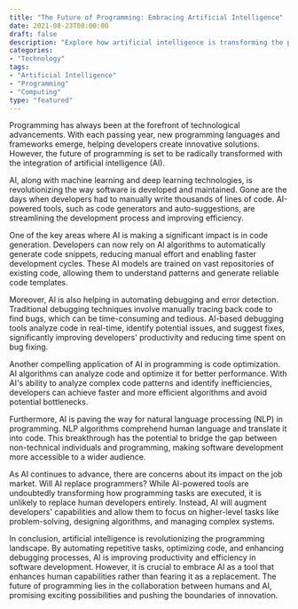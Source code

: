```yaml
--- 
title: "The Future of Programming: Embracing Artificial Intelligence" 
date: 2021-08-23T08:00:00 
draft: false 
description: "Explore how artificial intelligence is transforming the programming landscape and its potential impact on the future." 
categories: 
- "Technology" 
tags: 
- "Artificial Intelligence" 
- "Programming" 
- "Computing" 
type: "featured" 
--- 
```


Programming has always been at the forefront of technological advancements. With each passing year, new programming languages and frameworks emerge, helping developers create innovative solutions. However, the future of programming is set to be radically transformed with the integration of artificial intelligence (AI).

AI, along with machine learning and deep learning technologies, is revolutionizing the way software is developed and maintained. Gone are the days when developers had to manually write thousands of lines of code. AI-powered tools, such as code generators and auto-suggestions, are streamlining the development process and improving efficiency.

One of the key areas where AI is making a significant impact is in code generation. Developers can now rely on AI algorithms to automatically generate code snippets, reducing manual effort and enabling faster development cycles. These AI models are trained on vast repositories of existing code, allowing them to understand patterns and generate reliable code templates.

Moreover, AI is also helping in automating debugging and error detection. Traditional debugging techniques involve manually tracing back code to find bugs, which can be time-consuming and tedious. AI-based debugging tools analyze code in real-time, identify potential issues, and suggest fixes, significantly improving developers' productivity and reducing time spent on bug fixing.

Another compelling application of AI in programming is code optimization. AI algorithms can analyze code and optimize it for better performance. With AI's ability to analyze complex code patterns and identify inefficiencies, developers can achieve faster and more efficient algorithms and avoid potential bottlenecks.

Furthermore, AI is paving the way for natural language processing (NLP) in programming. NLP algorithms comprehend human language and translate it into code. This breakthrough has the potential to bridge the gap between non-technical individuals and programming, making software development more accessible to a wider audience.

As AI continues to advance, there are concerns about its impact on the job market. Will AI replace programmers? While AI-powered tools are undoubtedly transforming how programming tasks are executed, it is unlikely to replace human developers entirely. Instead, AI will augment developers' capabilities and allow them to focus on higher-level tasks like problem-solving, designing algorithms, and managing complex systems.

In conclusion, artificial intelligence is revolutionizing the programming landscape. By automating repetitive tasks, optimizing code, and enhancing debugging processes, AI is improving productivity and efficiency in software development. However, it is crucial to embrace AI as a tool that enhances human capabilities rather than fearing it as a replacement. The future of programming lies in the collaboration between humans and AI, promising exciting possibilities and pushing the boundaries of innovation.
